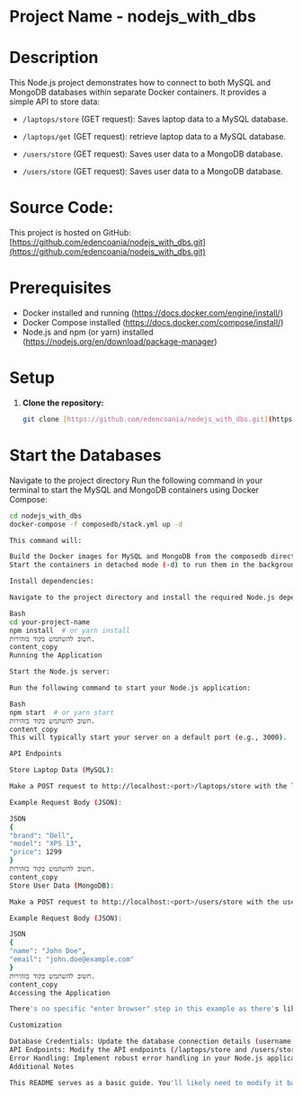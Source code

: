 # Project Name - nodejs_with_dbs

# Description

This Node.js project demonstrates how to connect to both MySQL and MongoDB databases within separate Docker containers. It provides a simple API to store data:

- `/laptops/store` (GET request): Saves laptop data to a MySQL database.
- `/laptops/get` (GET request): retrieve laptop data to a MySQL database.

- `/users/store` (GET request): Saves user data to a MongoDB database.
- `/users/store` (GET request): Saves user data to a MongoDB database.
# Source Code:

This project is hosted on GitHub: [https://github.com/edencoania/nodejs_with_dbs.git](https://github.com/edencoania/nodejs_with_dbs.git)

# Prerequisites

- Docker installed and running (https://docs.docker.com/engine/install/)
- Docker Compose installed (https://docs.docker.com/compose/install/)
- Node.js and npm (or yarn) installed (https://nodejs.org/en/download/package-manager)

# Setup

1. **Clone the repository:**

   ```bash
   git clone [https://github.com/edencoania/nodejs_with_dbs.git](https://github.com/edencoania/nodejs_with_dbs.git)


# Start the Databases

Navigate to the project directory 
Run the following command in your terminal to start the MySQL and MongoDB containers using Docker Compose:

   ```bash
   cd nodejs_with_dbs
   docker-compose -f composedb/stack.yml up -d

This command will:

Build the Docker images for MySQL and MongoDB from the composedb directory.
Start the containers in detached mode (-d) to run them in the background.

Install dependencies:

Navigate to the project directory and install the required Node.js dependencies:

Bash
cd your-project-name
npm install  # or yarn install
חשוב להשתמש בקוד בזהירות.
content_copy
Running the Application

Start the Node.js server:

Run the following command to start your Node.js application:

Bash
npm start  # or yarn start
חשוב להשתמש בקוד בזהירות.
content_copy
This will typically start your server on a default port (e.g., 3000).

API Endpoints

Store Laptop Data (MySQL):

Make a POST request to http://localhost:<port>/laptops/store with the laptop data in the request body (e.g., using tools like Postman, cURL, or a browser extension). The data will be saved to the MySQL database. Replace <port> with the actual port your server is running on.

Example Request Body (JSON):

JSON
{
  "brand": "Dell",
  "model": "XPS 13",
  "price": 1299
}
חשוב להשתמש בקוד בזהירות.
content_copy
Store User Data (MongoDB):

Make a POST request to http://localhost:<port>/users/store with the user data in the request body. The data will be saved to the MongoDB database. Replace <port> with the actual port your server is running on.

Example Request Body (JSON):

JSON
{
  "name": "John Doe",
  "email": "john.doe@example.com"
}
חשוב להשתמש בקוד בזהירות.
content_copy
Accessing the Application

There's no specific "enter browser" step in this example as there's likely no frontend component. The API endpoints are designed for backend application interactions.

Customization

Database Credentials: Update the database connection details (username, password, etc.) in your code to match your MySQL and MongoDB configurations.
API Endpoints: Modify the API endpoints (/laptops/store and /users/store) and their corresponding logic to suit your specific data models and requirements.
Error Handling: Implement robust error handling in your Node.js application to gracefully handle database connection failures or invalid data.
Additional Notes

This README serves as a basic guide. You'll likely need to modify it based on your project's specific implementation details.
